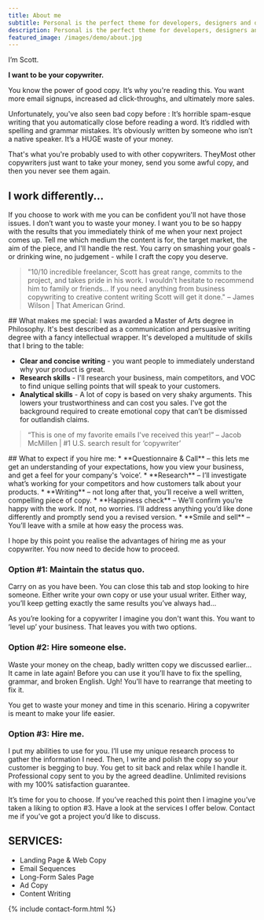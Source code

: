 ```yaml
---
title: About me
subtitle: Personal is the perfect theme for developers, designers and other creatives.
description: Personal is the perfect theme for developers, designers and other creatives.
featured_image: /images/demo/about.jpg
---
```


I’m Scott.

**I want to be your copywriter.**

You know the power of good copy. It’s why you're reading this. You want more email signups, increased ad click-throughs, and ultimately more sales.

Unfortunately, you've also seen bad copy before :
It’s horrible spam-esque writing that you automatically close before reading a word.
It’s riddled with spelling and grammar mistakes.
It’s obviously written by someone who isn’t a native speaker.
It’s a HUGE waste of your money.

That's what you're probably used to with other copywriters. TheyMost other copywriters just want to take your money, send you some awful copy, and then you never see them again. 
## I work differently...

If you choose to work with me you can be confident you'll not have those issues. I don’t want you to waste your money. I want you to be so happy with the results that you immediately think of me when your next project comes up. Tell me which medium the content is for, the target market, the aim of the piece, and I'll handle the rest. You carry on smashing your goals - or drinking wine, no judgement - while I craft the copy you deserve.

<blockquote>"10/10 incredible freelancer, Scott has great range, commits to the project, and takes pride in his work. I wouldn't hesitate to recommend him to family or friends... If you need anything from business copywriting to creative content writing Scott will get it done." – James Wilson | That American Grind. </blockquote>
## What makes me special:
I was awarded a Master of Arts degree in Philosophy. It's best described as a communication and persuasive writing degree with a fancy intellectual wrapper. It's developed a multitude of skills that I bring to the table:

  * **Clear and concise writing** - you want people to immediately understand why your product is great.
  * **Research skills** - I'll research your business, main competitors, and VOC to find unique selling points that will speak to your customers.
  * **Analytical skills** - A lot of copy is based on very shaky arguments. This lowers your trustworthiness and can cost you sales. I've got the background required to create emotional copy that can’t be dismissed for outlandish claims.

<blockquote>“This is one of my favorite emails I've received this year!” – Jacob McMillen | #1 U.S. search result for ‘copywriter’</blockquote>
## What to expect if you hire me:
  * **Questionnaire & Call** – this lets me get an understanding of your expectations, how you view your business, and get a feel for your company's ‘voice’.
  * **Research** –  I’ll investigate what’s working for your competitors and how customers talk about your products.
  * **Writing** – not long after that, you’ll receive a well written, compelling piece of copy.
  * **Happiness check** – We’ll confirm you’re happy with the work. If not, no worries. I’ll address anything you’d like done differently and promptly send you a revised version.
  * **Smile and sell** – You’ll leave with a smile at how easy the process was.

I hope by this point you realise the advantages of hiring me as your copywriter. You now need to decide how to proceed.
### Option #1: Maintain the status quo.

Carry on as you have been. You can close this tab and stop looking to hire someone. Either write your own copy or use your usual writer. Either way, you’ll keep getting exactly the same results you’ve always had...

As you’re looking for a copywriter I imagine you don't want this. You want to ‘level up’ your business. That leaves you with two options.

### Option #2: Hire someone else.

Waste your money on the cheap, badly written copy we discussed earlier... It came in late again! Before you can use it you’ll have to fix the spelling, grammar, and broken English. Ugh! You’ll have to rearrange that meeting to fix it.

You get to waste your money and time in this scenario. Hiring a copywriter is meant to make your life easier.

### Option #3: Hire me.

I put my abilities to use for you. I’ll use my unique research process to gather the information I need. Then, I write and polish the copy so your customer is begging to buy. You get to sit back and relax while I handle it. Professional copy sent to you by the agreed deadline. Unlimited revisions with my 100% satisfaction guarantee.

It’s time for you to choose. If you’ve reached this point then I imagine you’ve taken a liking to option #3. Have a look at the services I offer below. Contact me if you’ve got a project you’d like to discuss.

## SERVICES:

 * Landing Page & Web Copy
 * Email Sequences
 * Long-Form Sales Page
 * Ad Copy
 * Content Writing

{% include contact-form.html %}